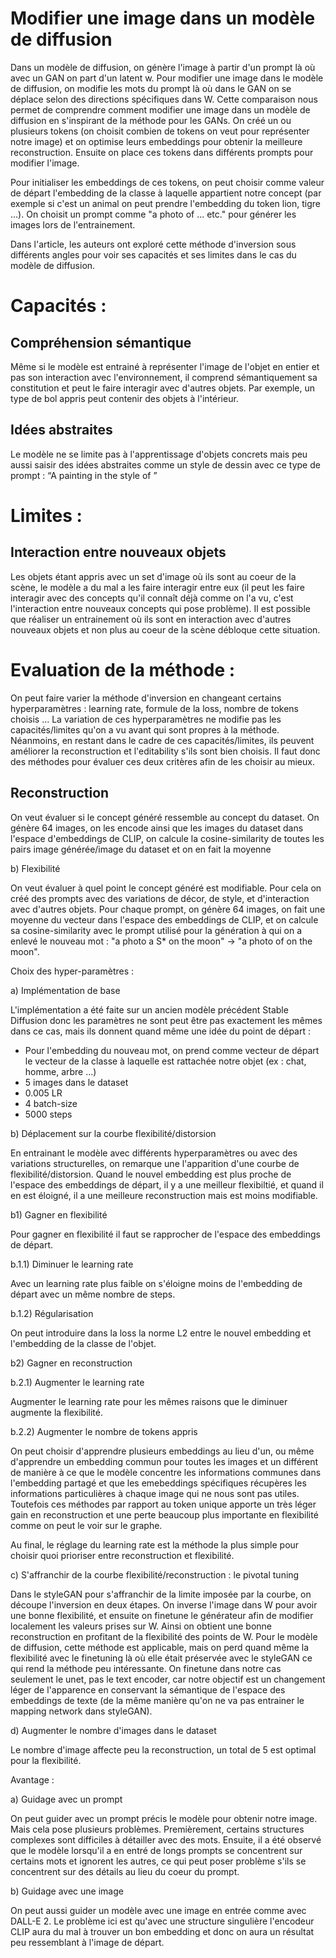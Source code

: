 # Modifier une image dans un modèle de diffusion


Dans un modèle de diffusion, on génère l'image à partir d'un prompt là où avec un GAN on part d'un latent w. Pour modifier une image dans le modèle de diffusion, on modifie les mots
du prompt là où dans le GAN on se déplace selon des directions spécifiques dans W.
Cette comparaison nous permet de comprendre comment modifier une image dans un modèle de diffusion en s'inspirant de la méthode pour les GANs. 
On créé un ou plusieurs tokens (on choisit combien de tokens on veut pour représenter notre image) et on optimise leurs embeddings pour obtenir la meilleure reconstruction.
Ensuite on place ces tokens dans différents prompts pour modifier l'image.

Pour initialiser les embeddings de ces tokens, on peut choisir comme valeur de départ l'embedding de la classe à laquelle appartient notre concept (par exemple si c'est un animal
on peut prendre l'embedding du token lion, tigre ...). On choisit un prompt comme "a photo of <tok1>
<tok2> <tok3> ... etc." pour générer les images lors de l'entrainement.

Dans l'article, les auteurs ont exploré cette méthode d'inversion sous différents angles pour voir ses capacités et ses limites dans le cas du modèle de diffusion.


# Capacités :

## Compréhension sémantique

Même si le modèle est entrainé à représenter l'image de l'objet en entier et pas son interaction avec l'environnement, il comprend sémantiquement
sa constitution et peut le faire interagir avec d'autres objets. Par exemple, un type de bol appris peut contenir
des objets à l'intérieur.

## Idées abstraites

Le modèle ne se limite pas à l'apprentissage d'objets concrets mais peu aussi saisir des idées abstraites comme
un style de dessin avec ce type de prompt : “A painting in the style of <tok1>”

# Limites :

## Interaction entre nouveaux objets

Les objets étant appris avec un set d'image où ils sont au coeur de la scène, le modèle a du mal a les faire
interagir entre eux (il peut les faire interagir avec des concepts qu'il connaît déjà comme on l'a vu, c'est l'interaction entre nouveaux concepts qui
pose problème). Il est possible que réaliser un entrainement où ils sont en interaction
avec d'autres nouveaux objets et non plus au coeur de la scène débloque cette situation.

# Evaluation de la méthode :

On peut faire varier la méthode d'inversion en changeant  certains hyperparamètres : learning rate, formule de la loss, nombre de tokens choisis ...
La variation de ces hyperparamètres ne modifie pas les capacités/limites qu'on a vu avant qui sont propres à la méthode.
Néanmoins, en restant dans le cadre de ces capacités/limites, ils peuvent améliorer la reconstruction et l'editability s'ils sont bien choisis.
Il faut donc des méthodes pour évaluer ces deux critères afin de les choisir au mieux.

## Reconstruction

On veut évaluer si le concept généré ressemble au concept du dataset.
On génère 64 images, on les encode ainsi que les images du dataset dans l'espace d'embeddings de CLIP, on calcule
la cosine-similarity de toutes les pairs image générée/image du dataset et on en fait la moyenne

b) Flexibilité

On veut évaluer à quel point le concept généré est modifiable. Pour cela on créé des prompts avec des variations
de décor, de style, et d'interaction avec d'autres objets. Pour chaque prompt, on génère 64 images, on fait une
moyenne du vecteur dans l'espace des embeddings de CLIP, et on calcule sa cosine-similarity avec le prompt utilisé
pour la génération à qui on a enlevé le nouveau mot : "a photo a S* on the moon" -> "a photo of on the moon".

Choix des hyper-paramètres :

a) Implémentation de base

L'implémentation a été faite sur un ancien modèle précédent Stable Diffusion donc les paramètres ne sont peut
être pas exactement les mêmes dans ce cas, mais ils donnent quand même une idée du point de départ :

- Pour l'embedding du nouveau mot, on prend comme vecteur de départ le vecteur de la classe à laquelle est rattachée
notre objet (ex : chat, homme, arbre ...)
- 5 images dans le dataset
- 0.005 LR
- 4 batch-size
- 5000 steps

b) Déplacement sur la courbe flexibilité/distorsion

En entrainant le modèle avec différents hyperparamètres ou avec des variations structurelles, on remarque
une l'apparition d'une courbe de flexibilité/distorsion. Quand le nouvel embedding est plus proche de l'espace
des embeddings de départ, il y a une meilleur flexibiltié, et quand il en est éloigné, il a une meilleure 
reconstruction mais est moins modifiable.

b1) Gagner en flexibilité

Pour gagner en flexibilité il faut se rapprocher de l'espace des embeddings de départ. 

b.1.1) Diminuer le learning rate

Avec un learning rate plus faible on s'éloigne moins de l'embedding de départ avec un même nombre de steps.

b.1.2) Régularisation

On peut introduire dans la loss la norme L2 entre le nouvel embedding et l'embedding de la classe de l'objet.

b2) Gagner en reconstruction

b.2.1) Augmenter le learning rate

Augmenter le learning rate pour les mêmes raisons que le diminuer augmente la flexibilité.

b.2.2) Augmenter le nombre de tokens appris

On peut choisir d'apprendre plusieurs embeddings au lieu d'un, ou même d'apprendre un embedding
commun pour toutes les images et un différent de manière à ce que le modèle concentre les informations communes
dans l'embedding partagé et que les emebeddings spécifiques récupères les informations particulières à chaque image
qui ne nous sont pas utiles. Toutefois ces méthodes par rapport au token unique apporte un très léger gain en
reconstruction et une perte beaucoup plus importante en flexibilité comme on peut le voir sur le graphe.

Au final, le réglage du learning rate est la méthode la plus simple pour choisir quoi prioriser entre reconstruction
et flexibilité.

c) S'affranchir de la courbe flexibilité/reconstruction : le pivotal tuning

Dans le styleGAN pour s'affranchir de la limite imposée par la courbe, on découpe l'inversion en deux étapes.
On inverse l'image dans W pour avoir une bonne flexibilité, et ensuite on finetune le générateur afin de modifier
localement les valeurs prises sur W. Ainsi on obtient une bonne reconstruction en profitant de la flexibilité
des points de W. Pour le modèle de diffusion, cette méthode est applicable, mais on perd quand même la flexibilité
avec le finetuning là où elle était préservée avec le styleGAN ce qui rend la méthode peu intéressante. On finetune 
dans notre cas seulement le unet, pas le text encoder, car notre objectif est un changement léger de l'apparence en
conservant la sémantique de l'espace des embeddings de texte (de la même manière qu'on ne va pas entrainer le 
mapping network dans styleGAN).

d) Augmenter le nombre d'images dans le dataset

Le nombre d'image affecte peu la reconstruction, un total de 5 est optimal pour la flexibilité.



Avantage :

a) Guidage avec un prompt

On peut guider avec un prompt précis le modèle pour obtenir notre image. Mais cela pose plusieurs problèmes.
Premièrement, certains structures complexes sont difficiles à détailler avec des mots. Ensuite, il a été observé
que le modèle lorsqu'il a en entré de longs prompts se concentrent sur certains mots et ignorent les autres, ce qui
peut poser problème s'ils se concentrent sur des détails au lieu du coeur du prompt.

b) Guidage avec une image

On peut aussi guider un modèle avec une image en entrée comme avec DALL-E 2. Le problème ici est qu'avec une 
structure singulière l'encodeur CLIP aura du mal à trouver un bon embedding et donc on aura un résultat peu
ressemblant à l'image de départ. 





